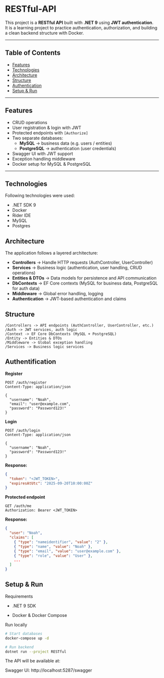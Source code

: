 ﻿# RESTful-API

This project is a **RESTful API** built with **.NET 9** using **JWT authentication**.  
It is a learning project to practice authentication, authorization, and building a
clean backend structure with Docker.

---

## Table of Contents
- [Features](#features)
- [Technologies](#technologies)
- [Architecture](#architecture)
- [Structure](#structure)
- [Authentication](#authentification)
- [Setup & Run](#setup--run)

---

## Features
- CRUD operations
- User registration & login with JWT
- Protected endpoints with `[Authorize]`
- Two separate databases:
    - **MySQL** → business data (e.g. users / entities)
    - **PostgreSQL** → authentication (user credentials)
- Swagger UI with JWT support
- Exception handling middleware
- Docker setup for MySQL & PostgreSQL

---

## Technologies
Following technologies were used:

- .NET SDK 9
- Docker
- Rider IDE
- MySQL
- Postgres

## Architecture

The application follows a layered architecture:

- **Controllers** → Handle HTTP requests (AuthController, UserController)
- **Services** → Business logic (authentication, user handling, CRUD operations)
- **Entities & DTOs** → Data models for persistence and API communication
- **DbContexts** → EF Core contexts (MySQL for business data, PostgreSQL for auth data)
- **Middleware** → Global error handling, logging
- **Authentication** → JWT-based authentication and claims

## Structure
```
/Controllers -> API endpoints (AuthController, UserController, etc.)
/Auth -> JWT services, auth logic
/Context -> EF Core DbContexts (MySQL + PostgreSQL)
/Entity -> Entities & DTOs
/Middleware -> Global exception handling
/Services -> Business logic services
```

## Authentification

**Register**
```http
POST /auth/register
Content-Type: application/json

{
  "username": "Noah",
  "email": "user@example.com",
  "password": "Password123!"
}
```

**Login**
```http
POST /auth/login
Content-Type: application/json

{
  "username": "Noah",
  "password": "Password123!"
}
```

**Response:**
```json
{
  "token": "<JWT_TOKEN>",
  "expiresAtUtc": "2025-09-20T10:00:00Z"
}
```

**Protected endpoint**
```http
GET /auth/me
Authorization: Bearer <JWT_TOKEN>
```

**Response:**
```json
{
  "user": "Noah",
  "claims": [
    { "type": "nameidentifier", "value": "2" },
    { "type": "name", "value": "Noah" },
    { "type": "email", "value": "user@example.com" },
    { "type": "role", "value": "User" },
    ...
  ]
}
```


## Setup & Run
Requirements

- .NET 9 SDK

- Docker & Docker Compose

Run locally
```bash
# Start databases
docker-compose up -d

# Run backend
dotnet run --project RESTful
```
The API will be available at:

Swagger UI: http://localhost:5287/swagger